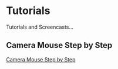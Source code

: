 # Tutorials

Tutorials and Screencasts...

## Camera Mouse Step by Step

<a href="https://github.com/asterics/AsTeRICS/blob/master/Documentation/AsTeRICS_CameraMouseCreation_StepbyStep_Tutorial.pdf">Camera Mouse Step by Step</a>
 